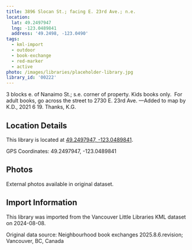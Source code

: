 ```yaml
---
title: 3896 Slocan St.; facing E. 23rd Ave.; n.e.
location:
  lat: 49.2497947
  lng: -123.0489841
  address: '49.2498, -123.0490'
tags:
  - kml-import
  - outdoor
  - book-exchange
  - red-marker
  - active
photo: /images/libraries/placeholder-library.jpg
library_id: '00222'
---
```

3 blocks e. of Nanaimo St.; s.e. corner of property.
Kids books only.  For adult books, go across the street to 2730 E. 23rd Ave.
—Added to map by K.D., 2021 6 19. Thanks, K.G.

## Location Details

This library is located at [49.2497947, -123.0489841](https://www.google.com/maps?q=49.2497947,-123.0489841).

GPS Coordinates: 49.2497947, -123.0489841

## Photos

External photos available in original dataset.

## Import Information

This library was imported from the Vancouver Little Libraries KML dataset on 2024-08-08.

Original data source: Neighbourhood book exchanges 2025.8.6.revision; Vancouver, BC, Canada
